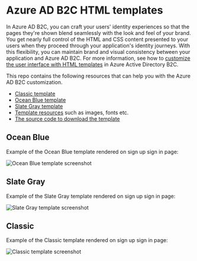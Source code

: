 # Azure AD B2C HTML templates

In Azure AD B2C, you can craft your users' identity experiences so that the pages they're shown blend seamlessly with the look and feel of your brand. You get nearly full control of the HTML and CSS content presented to your users when they proceed through your application's identity journeys. With this flexibility, you can maintain brand and visual consistency between your application and Azure AD B2C. For more information, see how to [customize the user interface with HTML templates](https://docs.microsoft.com/azure/active-directory-b2c/customize-ui-with-html) in Azure Active Directory B2C.

This repo contains the following resources that can help you with the Azure AD B2C customization. 

- [Classic template](templates/classic)
- [Ocean Blue template](templates/Bootstrap523)
- [Slate Gray template](templates/MSA)
- [Template resources](templates/src) such as images, fonts etc.
- [The source code to download the template](source-code)

## Ocean Blue

Example of the Ocean Blue template rendered on sign up sign in page:

![Ocean Blue template screenshot](https://docs.microsoft.com/azure/active-directory-b2c/media/customize-ui/template-ocean-blue.png)

## Slate Gray

Example of the Slate Gray template rendered on sign up sign in page:

![Slate Gray template screenshot](https://docs.microsoft.com/azure/active-directory-b2c/media/customize-ui/template-slate-gray.png)

## Classic

Example of the Classic template rendered on sign up sign in page:

![Classic template screenshot](https://docs.microsoft.com/azure/active-directory-b2c/media/customize-ui/template-classic.png)
